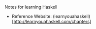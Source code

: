 Notes for learning Haskell

+ Reference Website: (learnyouahaskell)[http://learnyouahaskell.com/chapters]
